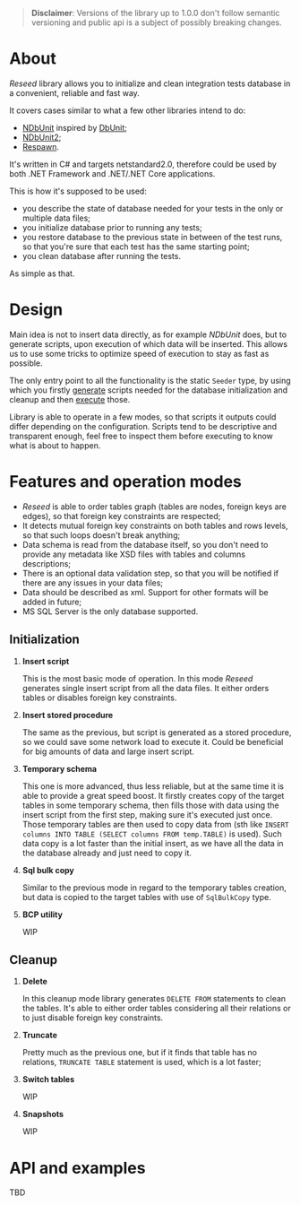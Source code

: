> **Disclaimer**: Versions of the library up to 1.0.0 don't follow semantic versioning and public api is a subject of possibly breaking changes. 

# About

*Reseed* library allows you to initialize and clean integration tests database in a convenient, reliable and fast way. 

It covers cases similar to what a few other libraries intend to do:
* [NDbUnit](https://github.com/NDbUnit/NDbUnit) inspired by [DbUnit](http://dbunit.sourceforge.net/);
* [NDbUnit2](https://github.com/NAnt2/NDbUnit2);
* [Respawn](https://github.com/jbogard/Respawn).

It's written in C# and targets netstandard2.0, therefore could be used by both .NET Framework and .NET/.NET Core applications.

This is how it's supposed to be used:
- you describe the state of database needed for your tests in the only or multiple data files;
- you initialize database prior to running any tests;
- you restore database to the previous state in between of the test runs, so that you're sure that each test has the same starting point;
- you clean database after running the tests.

As simple as that.

# Design

Main idea is not to insert data directly, as for example *NDbUnit* does, but to generate scripts, upon execution of which data will be inserted. This allows us to use some tricks to optimize speed of execution to stay as fast as possible. 

The only entry point to all the functionality is the static `Seeder` type, by using which you firstly [generate](TBD) scripts needed for the database initialization and cleanup and then [execute](TBD) those. 

Library is able to operate in a few modes, so that scripts it outputs could differ depending on the configuration. Scripts tend to be descriptive and transparent enough, feel free to inspect them before executing to know what is about to happen.

# Features and operation modes

* *Reseed* is able to order tables graph (tables are nodes, foreign keys are edges), so that foreign key constraints are respected;
* It detects mutual foreign key constraints on both tables and rows levels, so that such loops doesn't break anything;
* Data schema is read from the database itself, so you don't need to provide any metadata like XSD files with tables and columns descriptions;
* There is an optional data validation step, so that you will be notified if there are any issues in your data files;
* Data should be described as xml. Support for other formats will be added in future;
* MS SQL Server is the only database supported.

## Initialization

1. **Insert script**

    This is the most basic mode of operation. In this mode *Reseed* generates single insert script from all the data files. It either orders tables or disables foreign key constraints.

2. **Insert stored procedure**

    The same as the previous, but script is generated as a stored procedure, so we could save some network load to execute it. Could be beneficial for big amounts of data and large insert script.

3. **Temporary schema**

    This one is more advanced, thus less reliable, but at the same time it is able to provide a great speed boost. It firstly creates copy of the target tables in some temporary schema, then fills those with data using the insert script from the first step, making sure it's executed just once. Those temporary tables are then used to copy data from (sth like `INSERT columns INTO TABLE (SELECT columns FROM temp.TABLE)` is used). Such data copy is a lot faster than the initial insert, as we have all the data in the database already and just need to copy it.

4. **Sql bulk copy**

    Similar to the previous mode in regard to the temporary tables creation, but data is copied to the target tables with use of `SqlBulkCopy` type.

5. **BCP utility**

    WIP

## Cleanup
1. **Delete**

    In this cleanup mode library generates `DELETE FROM` statements to clean the tables. It's able to either order tables considering all their relations or to just disable foreign key constraints.

2. **Truncate**

    Pretty much as the previous one, but if it finds that table has no relations, `TRUNCATE TABLE` statement is used, which is a lot faster;    
    
3. **Switch tables**

    WIP

4. **Snapshots**

    WIP

# API and examples
TBD
